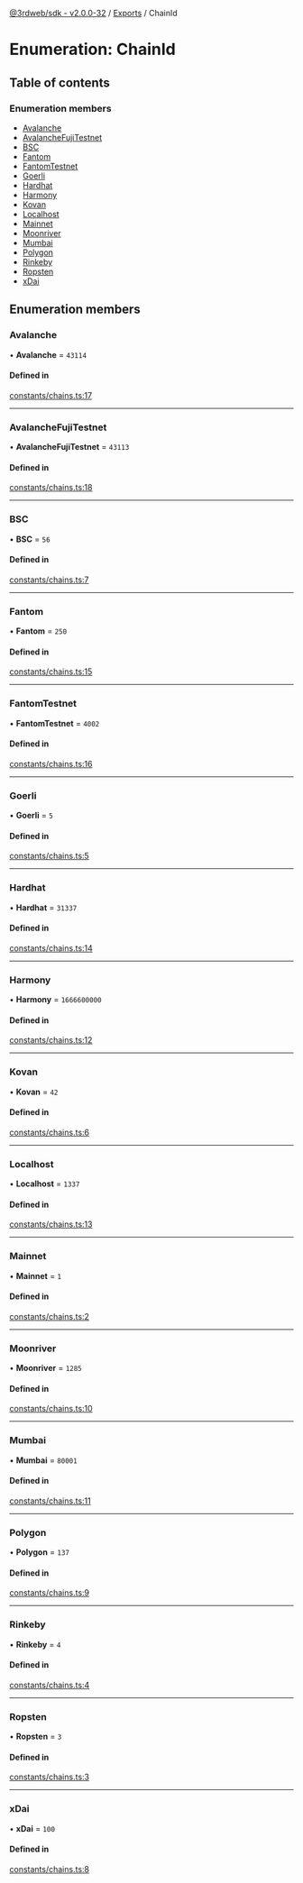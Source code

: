 [@3rdweb/sdk - v2.0.0-32](../README.md) / [Exports](../modules.md) / ChainId

# Enumeration: ChainId

## Table of contents

### Enumeration members

- [Avalanche](ChainId.md#avalanche)
- [AvalancheFujiTestnet](ChainId.md#avalanchefujitestnet)
- [BSC](ChainId.md#bsc)
- [Fantom](ChainId.md#fantom)
- [FantomTestnet](ChainId.md#fantomtestnet)
- [Goerli](ChainId.md#goerli)
- [Hardhat](ChainId.md#hardhat)
- [Harmony](ChainId.md#harmony)
- [Kovan](ChainId.md#kovan)
- [Localhost](ChainId.md#localhost)
- [Mainnet](ChainId.md#mainnet)
- [Moonriver](ChainId.md#moonriver)
- [Mumbai](ChainId.md#mumbai)
- [Polygon](ChainId.md#polygon)
- [Rinkeby](ChainId.md#rinkeby)
- [Ropsten](ChainId.md#ropsten)
- [xDai](ChainId.md#xdai)

## Enumeration members

### Avalanche

• **Avalanche** = `43114`

#### Defined in

[constants/chains.ts:17](https://github.com/nftlabs/nftlabs-sdk-ts/blob/2a7690c/src/constants/chains.ts#L17)

___

### AvalancheFujiTestnet

• **AvalancheFujiTestnet** = `43113`

#### Defined in

[constants/chains.ts:18](https://github.com/nftlabs/nftlabs-sdk-ts/blob/2a7690c/src/constants/chains.ts#L18)

___

### BSC

• **BSC** = `56`

#### Defined in

[constants/chains.ts:7](https://github.com/nftlabs/nftlabs-sdk-ts/blob/2a7690c/src/constants/chains.ts#L7)

___

### Fantom

• **Fantom** = `250`

#### Defined in

[constants/chains.ts:15](https://github.com/nftlabs/nftlabs-sdk-ts/blob/2a7690c/src/constants/chains.ts#L15)

___

### FantomTestnet

• **FantomTestnet** = `4002`

#### Defined in

[constants/chains.ts:16](https://github.com/nftlabs/nftlabs-sdk-ts/blob/2a7690c/src/constants/chains.ts#L16)

___

### Goerli

• **Goerli** = `5`

#### Defined in

[constants/chains.ts:5](https://github.com/nftlabs/nftlabs-sdk-ts/blob/2a7690c/src/constants/chains.ts#L5)

___

### Hardhat

• **Hardhat** = `31337`

#### Defined in

[constants/chains.ts:14](https://github.com/nftlabs/nftlabs-sdk-ts/blob/2a7690c/src/constants/chains.ts#L14)

___

### Harmony

• **Harmony** = `1666600000`

#### Defined in

[constants/chains.ts:12](https://github.com/nftlabs/nftlabs-sdk-ts/blob/2a7690c/src/constants/chains.ts#L12)

___

### Kovan

• **Kovan** = `42`

#### Defined in

[constants/chains.ts:6](https://github.com/nftlabs/nftlabs-sdk-ts/blob/2a7690c/src/constants/chains.ts#L6)

___

### Localhost

• **Localhost** = `1337`

#### Defined in

[constants/chains.ts:13](https://github.com/nftlabs/nftlabs-sdk-ts/blob/2a7690c/src/constants/chains.ts#L13)

___

### Mainnet

• **Mainnet** = `1`

#### Defined in

[constants/chains.ts:2](https://github.com/nftlabs/nftlabs-sdk-ts/blob/2a7690c/src/constants/chains.ts#L2)

___

### Moonriver

• **Moonriver** = `1285`

#### Defined in

[constants/chains.ts:10](https://github.com/nftlabs/nftlabs-sdk-ts/blob/2a7690c/src/constants/chains.ts#L10)

___

### Mumbai

• **Mumbai** = `80001`

#### Defined in

[constants/chains.ts:11](https://github.com/nftlabs/nftlabs-sdk-ts/blob/2a7690c/src/constants/chains.ts#L11)

___

### Polygon

• **Polygon** = `137`

#### Defined in

[constants/chains.ts:9](https://github.com/nftlabs/nftlabs-sdk-ts/blob/2a7690c/src/constants/chains.ts#L9)

___

### Rinkeby

• **Rinkeby** = `4`

#### Defined in

[constants/chains.ts:4](https://github.com/nftlabs/nftlabs-sdk-ts/blob/2a7690c/src/constants/chains.ts#L4)

___

### Ropsten

• **Ropsten** = `3`

#### Defined in

[constants/chains.ts:3](https://github.com/nftlabs/nftlabs-sdk-ts/blob/2a7690c/src/constants/chains.ts#L3)

___

### xDai

• **xDai** = `100`

#### Defined in

[constants/chains.ts:8](https://github.com/nftlabs/nftlabs-sdk-ts/blob/2a7690c/src/constants/chains.ts#L8)
